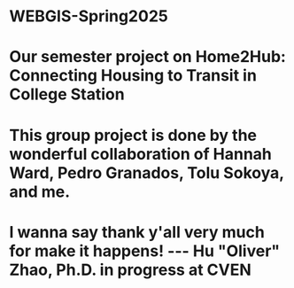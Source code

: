 # WEBGIS-Spring2025
# Our semester project on Home2Hub: Connecting Housing to Transit in College Station
# This group project is done by the wonderful collaboration of Hannah Ward, Pedro Granados, Tolu Sokoya, and me. 
# I wanna say thank y'all very much for make it happens! --- Hu "Oliver" Zhao, Ph.D. in progress at CVEN

